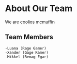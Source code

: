 # About Our Team

We are coolios mcmuffin

## Team Members

    -Luana (Rage Gamer)
    -Xander (Gage Ramer)
    -Mikkel (Remag Egar)

